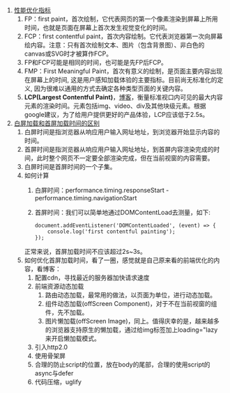 1. [性能优化指标](https://blog.csdn.net/qiwoo_weekly/article/details/105985323)
     1.   FP：first paint，首次绘制，它代表网页的第一个像素渲染到屏幕上所用时间，也就是页面在屏幕上首次发生视觉变化的时间。
     2.   FCP：first contentful paint，首次内容绘制。它代表浏览器第一次向屏幕绘内容。注意：只有首次绘制文本、图片（包含背景图）、非白色的canvas或SVG时才被算作FCP。
     3.   FP和FCP可能是相同的时间，也可能是先FP后FCP。
     4.   FMP：First Meaningful Paint，首次有意义的绘制，是页面主要内容出现在屏幕上的时间, 这是用户感知加载体验的主要指标。目前尚无标准化的定义, 因为很难以通用的方式去确定各种类型页面的关键内容。
     5.   **LCP(Largest Contentful Paint)**，[博客](https://juejin.cn/post/6844904200044806157)，衡量标准视口内可见的最大内容元素的渲染时间。元素包括img、video、div及其他块级元素。根据google建议，为了给用户提供更好的产品体验，LCP应该低于2.5s。
2. [白屏加载和首屏加载时间的区别](https://zhuanlan.zhihu.com/p/88639980)
     1.   白屏时间是指浏览器从响应用户输入网址地址，到浏览器开始显示内容的时间。
     2.   首屏时间是指浏览器从响应用户输入网址地址，到首屏内容渲染完成的时间，此时整个网页不一定要全部渲染完成，但在当前视窗的内容需要。
     3.   白屏时间是首屏时间的一个子集。
     4.   如何计算
          1.   白屏时间：performance.timing.responseStart - performance.timing.navigationStart
          2.   首屏时间：我们可以简单地通过DOMContentLoad去测量，如下:

                ```
                document.addEventListener('DOMContentLoaded', (event) => {
                    console.log('first contentful painting');
                });
                ```
            正常来说，首屏加载时间不应该超过2s~3s。
     5. 如何优化首屏加载时间，看了一圈，感觉就是自己原来看的前端优化的内容，看博客：
        1. 配置cdn，寻找最近的服务器加快请求速度
        2. 前端资源动态加载
           1. 路由动态加载，最常用的做法，以页面为单位，进行动态加载。
           2. 组件动态加载(offScreen Component)，对于不在当前视窗的组件，先不加载。
           3. 图片懒加载(offScreen Image)，同上。值得庆幸的是，越来越多的浏览器支持原生的懒加载，通过给img标签加上loading="lazy来开启懒加载模式。
        3. 引入http2.0
        4. 使用骨架屏
        5. 合理的防止script的位置，放在body的尾部，合理的使用script的async与defer
        6. 代码压缩，uglify